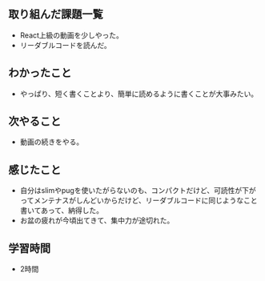 ## 取り組んだ課題一覧
- React上級の動画を少しやった。
- リーダブルコードを読んだ。

## わかったこと
- やっぱり、短く書くことより、簡単に読めるように書くことが大事みたい。

## 次やること
- 動画の続きをやる。

## 感じたこと
- 自分はslimやpugを使いたがらないのも、コンパクトだけど、可読性が下がってメンテナスがしんどいからだけど、リーダブルコードに同じようなこと書いてあって、納得した。
- お盆の疲れが今頃出てきて、集中力が途切れた。    

## 学習時間
- 2時間